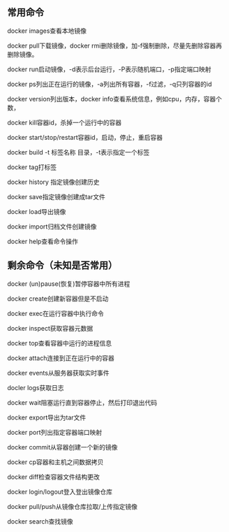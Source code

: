 ## 常用命令
docker images查看本地镜像

docker pull下载镜像，docker rmi删除镜像，加-f强制删除，尽量先删除容器再删除镜像。

docker run启动镜像，-d表示后台运行，-P表示随机端口，-p指定端口映射

docker ps列出正在运行的镜像，-a列出所有容器，-f过滤，-q只列容器的id

docker version列出版本，docker info查看系统信息，例如cpu，内存，容器个数，

docker kill容器id，杀掉一个运行中的容器

docker start/stop/restart容器id，启动，停止，重启容器

docker build -t 标签名称 目录，-t表示指定一个标签

docker tag打标签

docker history 指定镜像创建历史

docker save指定镜像创建成tar文件

docker load导出镜像

docker import归档文件创建镜像

docker help查看命令操作

## 剩余命令（未知是否常用）

docker (un)pause(恢复)暂停容器中所有进程

docker create创建新容器但是不启动

docker exec在运行容器中执行命令

docker inspect获取容器元数据

docker top查看容器中运行的进程信息

docker attach连接到正在运行中的容器

docker events从服务器获取实时事件

docler logs获取日志

docker wait阻塞运行直到容器停止，然后打印退出代码

docker export导出为tar文件

docker port列出指定容器端口映射

docker commit从容器创建一个新的镜像

docker cp容器和主机之间数据拷贝

docker diff检查容器文件结构更改

docker login/logout登入登出镜像仓库

docker pull/push从镜像仓库拉取/上传指定镜像

docker search查找镜像



